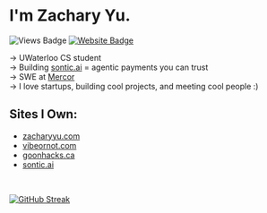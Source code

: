 # I'm Zachary Yu.

![Views Badge](https://komarev.com/ghpvc/?username=zach3141592&label=Profile%20views&color=0e75b6&style=flat) [![Website Badge](https://img.shields.io/badge/website-zacharyyu.com-blue)](https://www.zacharyyu.com/)

-> UWaterloo CS student <br />
-> Building [sontic.ai](https://www.sontic.ai/) = agentic payments you can trust <br />
-> SWE at [Mercor](https://mercor.com/) <br />
-> I love startups, building cool projects, and meeting cool people :)

## Sites I Own:
- [zacharyyu.com](https://www.zacharyyu.com/)
- [vibeornot.com](https://www.vibeornot.com/)
- [goonhacks.ca](https://www.goonhacks.ca/)
- [sontic.ai](https://www.sontic.ai/)
<br />

[![GitHub Streak](https://streak-stats.demolab.com/?user=zach3141592)](https://git.io/streak-stats)
